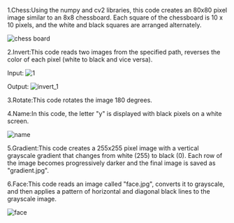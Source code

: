 1.Chess:Using the numpy and cv2 libraries, this code creates an 80x80 pixel image similar to an 8x8 chessboard. Each square of the chessboard is 10 x 10 pixels, and the white and black squares are arranged alternately.


![chess board](https://github.com/user-attachments/assets/1d30e669-4c43-4927-ae8b-c6b5378d76de)


2.Invert:This code reads two images from the specified path, reverses the color of each pixel (white to black and vice versa).

Input:
![1](https://github.com/user-attachments/assets/632ec942-23c8-4b8f-ad44-e0a3f4b45f33)

Output:
![invert_1](https://github.com/user-attachments/assets/ae329db3-e53a-4d25-9f07-3e6c74b81127)

3.Rotate:This code rotates the image 180 degrees.

4.Name:In this code, the letter "y" is displayed with black pixels on a white screen.

![name](https://github.com/user-attachments/assets/ce02bb2b-c43e-4856-ae57-f51b65912c55)


5.Gradient:This code creates a 255x255 pixel image with a vertical grayscale gradient that changes from white (255) to black (0). Each row of the image becomes progressively darker and the final image is saved as "gradient.jpg".

6.Face:This code reads an image called "face.jpg", converts it to grayscale, and then applies a pattern of horizontal and diagonal black lines to the grayscale image.

![face](https://github.com/user-attachments/assets/087c4579-8e00-4562-8f92-2ca701ea9a04)

